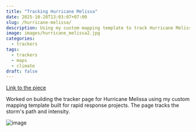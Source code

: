 ```yaml
---
title: "Tracking Hurricane Melissa"
date: 2025-10-28T13:03:07+07:00
slug: /hurricane-melissa/
description: Using my custom mapping template to track Hurricane Melissa
image: images/hurricane_melissa2.jpg
categories:
  - trackers
tags:
  - trackers
  - maps
  - climate
draft: false
---
```


[Link to the piece](https://www.economist.com/interactive/the-americas/2025/10/28/hurricane-melissa-is-one-of-the-strongest-storms-ever-recorded?app=core)

Worked on building the tracker page for Hurricane Melissa using my custom mapping template built for rapid response projects. The page tracks the storm's path and intensity.

![image](/images/hurricane_melissa.png)
